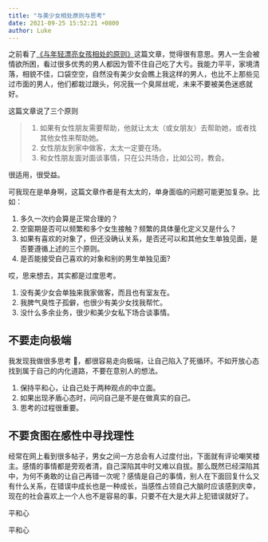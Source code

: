 ```yaml
---
title: "与美少女相处原则与思考"
date: 2021-09-25 15:52:21 +0800
author: Luke
---
```


之前看了[《与年轻漂亮女孩相处的原则》](https://mednoter.com/young-lady.html)这篇文章，觉得很有意思。男人一生会被情欲所困，看过很多优秀的男人都因为管不住自己吃了大亏。我能力平平，家境清落，相貌不佳，口袋空空，自然没有美少女会瞧上我这样的男人，也比不上那些见过市面的男人，他们都栽过跟头，何况我一个臭屌丝呢，未来不要被美色迷惑就好。

这篇文章说了三个原则

> 1. 如果有女性朋友需要帮助，他就让太太（或女朋友）去帮助她，或者找其他女性来帮助她。
> 2. 女性朋友到家中做客，太太一定要在场。
> 3. 和女性朋友面对面谈事情，只在公共场合，比如公司，教会。

很适用，很受益。

可我现在是单身啊，这篇文章作者是有太太的，单身面临的问题可能更加复杂。比如：

1. 多久一次约会算是正常合理的？
2. 空窗期是否可以频繁和多个女生接触？频繁的具体量化定义又是什么？
3. 如果有喜欢的对象了，但还没确认关系，是否还可以和其他女生单独见面，是否要遵循上述的三个原则。
4. 是否能接受自己喜欢的对象和别的男生单独见面?

哎，思来想去，其实都是过度思考。

1. 没有美少女会单独来我家做客，而且也有室友在。
2. 我脾气臭性子孤僻，也很少有美少女找我帮忙。
3. 没什么多余业务，很少和美少女私下场合谈事情。

## 不要走向极端

我发现我做很多思考 🤔，都很容易走向极端，让自己陷入了死循环。不如开放心态找到属于自己的内化道路，不要在意别人的想法。

1. 保持平和心，让自己处于两种观点的中立面。
2. 如果出现矛盾心态时，问问自己是不是在做真实的自己。
3. 思考的过程很重要。

## 不要贪图在感性中寻找理性

经常在网上看到很多帖子，男女之间一方总会有人过度付出，下面就有评论嘲笑楼主。感情的事情都是旁观者清，自己深陷其中时又难以自拔。那么既然已经深陷其中，为何不勇敢的让自己再错一次呢？感情是自己的事情，别人在下面回复什么又有什么关系，在错误中成长也是一种成长，当感性占领自己大脑时应该感到庆幸，现在的社会喜欢上一个人也不是容易的事，只要不在大是大非上犯错误就好了。

平和心

平和心
